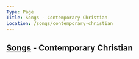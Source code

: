 ```yaml
---
Type: Page
Title: Songs - Contemporary Christian
Location: /songs/contemporary-christian
---
```


## [Songs](/songs) - Contemporary Christian

